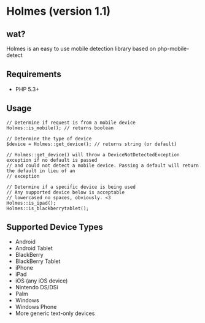 # Holmes (version 1.1)

## wat?

Holmes is an easy to use mobile detection library based on php-mobile-detect

## Requirements

* PHP 5.3+

## Usage

    // Determine if request is from a mobile device
    Holmes::is_mobile(); // returns boolean

    // Determine the type of device
    $device = Holmes::get_device(); // returns string (or default)

    // Holmes::get_device() will throw a DeviceNotDetectedException exception if no default is passed
    // and could not detect a mobile device. Passing a default will return the default in lieu of an
    // exception

    // Determine if a specific device is being used
    // Any supported device below is acceptable
    // lowercased no spaces, obviously. <3
    Holmes::is_ipad();
    Holmes::is_blackberrytablet();

## Supported Device Types

* Android
* Android Tablet
* BlackBerry
* BlackBerry Tablet
* iPhone
* iPad
* iOS (any iOS device)
* Nintendo DS/DSi
* Palm
* Windows
* Windows Phone
* More generic text-only devices
